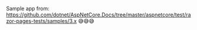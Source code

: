 Sample app from: https://github.com/dotnet/AspNetCore.Docs/tree/master/aspnetcore/test/razor-pages-tests/samples/3.x 😅😅😅